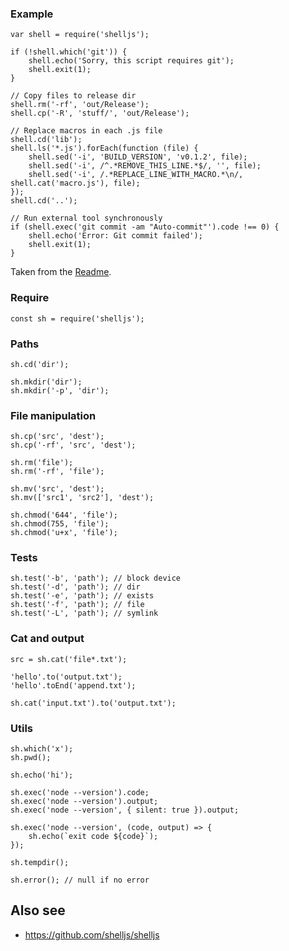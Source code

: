 ### Example

    var shell = require('shelljs');

    if (!shell.which('git')) {
        shell.echo('Sorry, this script requires git');
        shell.exit(1);
    }

    // Copy files to release dir
    shell.rm('-rf', 'out/Release');
    shell.cp('-R', 'stuff/', 'out/Release');

    // Replace macros in each .js file
    shell.cd('lib');
    shell.ls('*.js').forEach(function (file) {
        shell.sed('-i', 'BUILD_VERSION', 'v0.1.2', file);
        shell.sed('-i', /^.*REMOVE_THIS_LINE.*$/, '', file);
        shell.sed('-i', /.*REPLACE_LINE_WITH_MACRO.*\n/, shell.cat('macro.js'), file);
    });
    shell.cd('..');

    // Run external tool synchronously
    if (shell.exec('git commit -am "Auto-commit"').code !== 0) {
        shell.echo('Error: Git commit failed');
        shell.exit(1);
    }

Taken from the [Readme](https://github.com/shelljs/shelljs).

### Require

    const sh = require('shelljs');

### Paths

    sh.cd('dir');

    sh.mkdir('dir');
    sh.mkdir('-p', 'dir');

### File manipulation

    sh.cp('src', 'dest');
    sh.cp('-rf', 'src', 'dest');

    sh.rm('file');
    sh.rm('-rf', 'file');

    sh.mv('src', 'dest');
    sh.mv(['src1', 'src2'], 'dest');

    sh.chmod('644', 'file');
    sh.chmod(755, 'file');
    sh.chmod('u+x', 'file');

### Tests

    sh.test('-b', 'path'); // block device
    sh.test('-d', 'path'); // dir
    sh.test('-e', 'path'); // exists
    sh.test('-f', 'path'); // file
    sh.test('-L', 'path'); // symlink

### Cat and output

    src = sh.cat('file*.txt');

    'hello'.to('output.txt');
    'hello'.toEnd('append.txt');

    sh.cat('input.txt').to('output.txt');

### Utils

    sh.which('x');
    sh.pwd();

    sh.echo('hi');

    sh.exec('node --version').code;
    sh.exec('node --version').output;
    sh.exec('node --version', { silent: true }).output;

    sh.exec('node --version', (code, output) => {
        sh.echo(`exit code ${code}`);
    });

    sh.tempdir();

    sh.error(); // null if no error

Also see
--------

-   <a href="https://github.com/shelljs/shelljs" class="uri">https://github.com/shelljs/shelljs</a>
